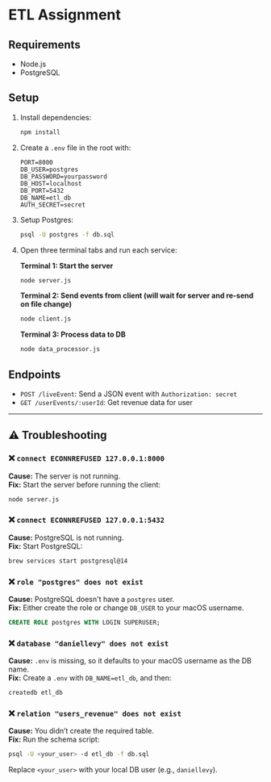 # ETL Assignment

## Requirements
- Node.js
- PostgreSQL

## Setup
1. Install dependencies:
   ```bash
   npm install
   ```

2. Create a `.env` file in the root with:
   ```env
   PORT=8000
   DB_USER=postgres
   DB_PASSWORD=yourpassword
   DB_HOST=localhost
   DB_PORT=5432
   DB_NAME=etl_db
   AUTH_SECRET=secret
   ```

3. Setup Postgres:
   ```bash
   psql -U postgres -f db.sql
   ```

4. Open three terminal tabs and run each service:

   **Terminal 1: Start the server**
   ```bash
   node server.js
   ```

   **Terminal 2: Send events from client (will wait for server and re-send on file change)**
   ```bash
   node client.js
   ```

   **Terminal 3: Process data to DB**
   ```bash
   node data_processor.js
   ```

## Endpoints
- `POST /liveEvent`: Send a JSON event with `Authorization: secret`
- `GET /userEvents/:userId`: Get revenue data for user

---

## ⚠️ Troubleshooting

### ❌ `connect ECONNREFUSED 127.0.0.1:8000`
**Cause:** The server is not running.  
**Fix:** Start the server before running the client:
```bash
node server.js
```

### ❌ `connect ECONNREFUSED 127.0.0.1:5432`
**Cause:** PostgreSQL is not running.  
**Fix:** Start PostgreSQL:
```bash
brew services start postgresql@14
```

### ❌ `role "postgres" does not exist`
**Cause:** PostgreSQL doesn't have a `postgres` user.  
**Fix:** Either create the role or change `DB_USER` to your macOS username.
```sql
CREATE ROLE postgres WITH LOGIN SUPERUSER;
```

### ❌ `database "daniellevy" does not exist`
**Cause:** `.env` is missing, so it defaults to your macOS username as the DB name.  
**Fix:** Create a `.env` with `DB_NAME=etl_db`, and then:
```bash
createdb etl_db
```

### ❌ `relation "users_revenue" does not exist`
**Cause:** You didn’t create the required table.  
**Fix:** Run the schema script:
```bash
psql -U <your_user> -d etl_db -f db.sql
```

Replace `<your_user>` with your local DB user (e.g., `daniellevy`).

